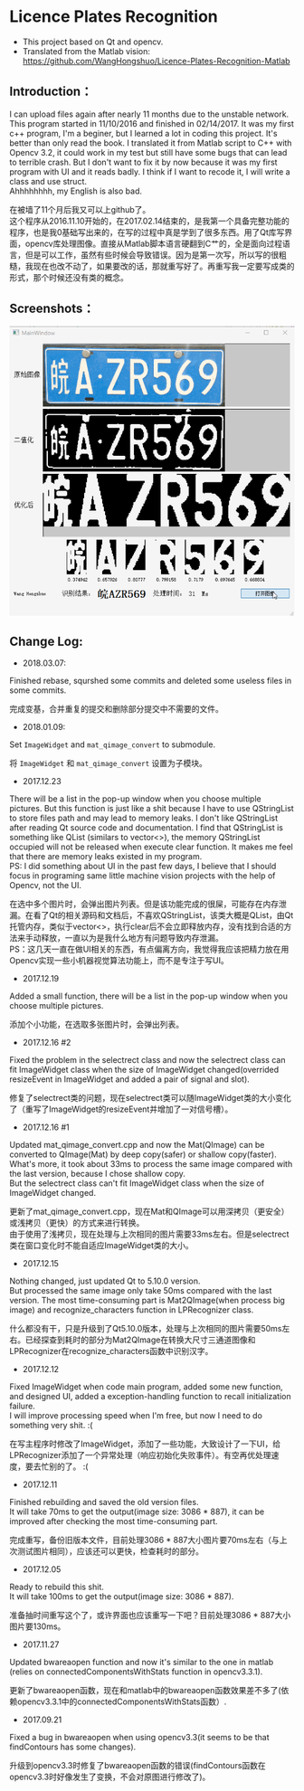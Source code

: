 # Licence Plates Recognition

- This project based on Qt and opencv.  
- Translated from the Matlab vision: https://github.com/WangHongshuo/Licence-Plates-Recognition-Matlab  
## Introduction： ##
                    
I can upload files again after nearly 11 months due to the unstable network.              
This program started in 11/10/2016 and finished in 02/14/2017. It was my first c++ program, I'm a beginer, but I learned a lot in coding this project. It's better than only read the book. I translated it from Matlab script to C++ with Opencv 3.2, it could work in my test but still have some bugs that can lead to terrible crash. But I don't want to fix it by now because it was my first program with UI and it reads badly. I think if I want to recode it, I will write a class and use struct.           
Ahhhhhhhh, my English is also bad.         

在被墙了11个月后我又可以上github了。         
这个程序从2016.11.10开始的，在2017.02.14结束的，是我第一个具备完整功能的程序，也是我0基础写出来的，在写的过程中真是学到了很多东西。用了Qt库写界面，opencv库处理图像。直接从Matlab脚本语言硬翻到C艹的，全是面向过程语言，但是可以工作，虽然有些时候会导致错误。因为是第一次写，所以写的很粗糙，我现在也改不动了，如果要改的话，那就重写好了。再重写我一定要写成类的形式，那个时候还没有类的概念。           
## Screenshots： ##
![img](https://github.com/WangHongshuo/Readme_Images_Repository/blob/master/Licence_Plates_Recognition-Qt-opencv/Demo.gif) 

## Change Log: ##

- 2018.03.07:

Finished rebase, squrshed some commits and deleted some useless files in some commits.

完成变基，合并重复的提交和删除部分提交中不需要的文件。

- 2018.01.09:     
 
Set `ImageWidget` and `mat_qimage_convert` to submodule.     

将 `ImageWidget` 和 `mat_qimage_convert` 设置为子模块。     

- 2017.12.23

There will be a list in the pop-up window when you choose multiple pictures. But this function is just like a shit because I have to use QStringList to store files path and may lead to memory leaks. I don't like QStringList after reading Qt source code and documentation. I find that QStringList is something like QList<QString> (similars to vector<>), the memory QStringList occupied will not be released when execute clear function. It makes me feel that there are memory leaks existed in my program.              
PS: I did something about UI in the past few days, I believe that I should focus in programing same little machine vision projects with the help of Opencv, not the UI.       

在选中多个图片时，会弹出图片列表。但是该功能完成的很屎，可能存在内存泄漏。在看了Qt的相关源码和文档后，不喜欢QStringList，该类大概是QList<QString>，由Qt托管内存，类似于vector<>，执行clear后不会立即释放内存，没有找到合适的方法来手动释放，一直以为是我什么地方有问题导致内存泄漏。     
PS：这几天一直在做UI相关的东西，有点偏离方向，我觉得我应该把精力放在用Opencv实现一些小机器视觉算法功能上，而不是专注于写UI。

- 2017.12.19

Added a small function, there will be a list in the pop-up window when you choose multiple pictures.     

添加个小功能，在选取多张图片时，会弹出列表。         

- 2017.12.16 #2

Fixed the problem in the selectrect class and now the selectrect class can fit ImageWidget class when the size of ImageWidget changed(overrided resizeEvent in ImageWidget and added a pair of signal and slot).     

修复了selectrect类的问题，现在selectrect类可以随ImageWidget类的大小变化了（重写了ImageWidget的resizeEvent并增加了一对信号槽）。

- 2017.12.16 #1

Updated mat_qimage_convert.cpp and now the Mat(QImage) can be converted to QImage(Mat) by deep copy(safer) or shallow copy(faster).    
What's more, it took about 33ms to process the same image compared with the last version, because I chose shallow copy.      
But the selectrect class can't fit ImageWidget class when the size of ImageWidget changed. 

更新了mat_qimage_convert.cpp，现在Mat和QImage可以用深拷贝（更安全）或浅拷贝（更快）的方式来进行转换。     
由于使用了浅拷贝，现在处理与上次相同的图片需要33ms左右。但是selectrect类在窗口变化时不能自适应ImageWidget类的大小。

- 2017.12.15

Nothing changed, just updated Qt to 5.10.0 version.      
But processed the same image only take 50ms compared with the last version. The most time-consuming part is Mat2QImage(when process big image) and recognize_characters function in LPRecognizer class.

什么都没有干，只是升级到了Qt5.10.0版本，处理与上次相同的图片需要50ms左右。已经探查到耗时的部分为Mat2QImage在转换大尺寸三通道图像和LPRecognizer在recognize_characters函数中识别汉字。

- 2017.12.12

Fixed ImageWidget when code main program, added some new function, and designed UI, added a exception-handling function to recall initialization failure.      
I will improve processing speed when I'm free, but now I need to do something very shit. :( 

在写主程序时修改了ImageWidget，添加了一些功能，大致设计了一下UI，给LPRecognizer添加了一个异常处理（响应初始化失败事件）。有空再优处理速度，要去忙别的了。 :(

- 2017.12.11


Finished rebuilding and saved the old version files.      
It will take 70ms to get the output(image size: 3086 * 887), it can be improved after checking the most time-consuming part.

完成重写，备份旧版本文件，目前处理3086 * 887大小图片要70ms左右（与上次测试图片相同），应该还可以更快，检查耗时的部分。

- 2017.12.05

Ready to rebuild this shit.      
It will take 100ms to get the output(image size: 3086 * 887).

准备抽时间重写这个了，或许界面也应该重写一下吧？目前处理3086 * 887大小图片要130ms。

- 2017.11.27

Updated bwareaopen function and now it's similar to the one in matlab (relies on connectedComponentsWithStats function in opencv3.3.1).

更新了bwareaopen函数，现在和matlab中的bwareaopen函数效果差不多了(依赖opencv3.3.1中的connectedComponentsWithStats函数）.

- 2017.09.21

Fixed a bug in bwareaopen when using opencv3.3(it seems to be that findContours has some changes).

升级到opencv3.3时修复了bwareaopen函数的错误(findContours函数在opencv3.3时好像发生了变换，不会对原图进行修改了)。







